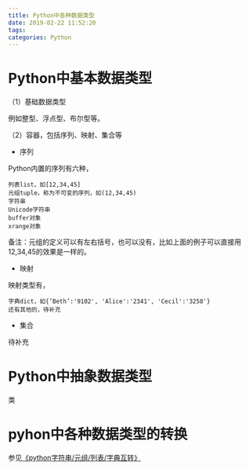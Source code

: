 ```yaml
---
title: Python中各种数据类型
date: 2019-02-22 11:52:20
tags:
categories: Python
---
```


# Python中基本数据类型

（1）基础数据类型

例如整型、浮点型、布尔型等。

（2）容器，包括序列、映射、集合等

+ 序列

Python内置的序列有六种，

    列表list，如[12,34,45]
    元组tuple，称为不可变的序列，如(12,34,45) 
    字符串
    Unicode字符串
    buffer对象
    xrange对象

备注：元组的定义可以有左右括号，也可以没有，比如上面的例子可以直接用12,34,45的效果是一样的。

+ 映射

映射类型有，

    字典dict，如{‘Beth’:'9102', 'Alice':'2341', 'Cecil':'3258'}
    还有其他的，待补充

+ 集合

待补充

# Python中抽象数据类型

类

# pyhon中各种数据类型的转换

参见[《python字符串/元组/列表/字典互转》](http://www.cnblogs.com/linjiqin/p/3674356.html)
